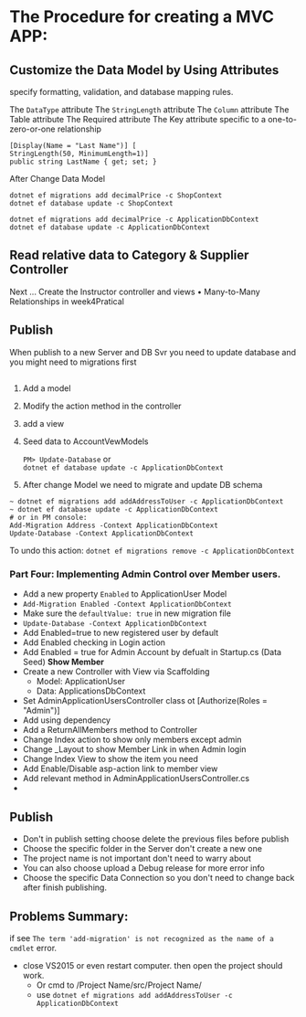 # **The Procedure for creating a MVC APP:**

## Customize the Data Model by Using Attributes
specify formatting, validation, and database mapping rules.

The `DataType` attribute
The `StringLength` attribute
The `Column` attribute
The Table attribute
The Required attribute
The Key attribute specific to a one-to-zero-or-one relationship
```
[Display(Name = "Last Name")] [
StringLength(50, MinimumLength=1)]
public string LastName { get; set; }
```


After Change Data Model
```
dotnet ef migrations add decimalPrice -c ShopContext
dotnet ef database update -c ShopContext

dotnet ef migrations add decimalPrice -c ApplicationDbContext
dotnet ef database update -c ApplicationDbContext
```

## Read relative data to Category & Supplier Controller
Next ... Create the Instructor controller and views
•	Many-to-Many Relationships in week4Pratical


## Publish
When publish to a new Server and DB Svr
you need to update database and you might need to migrations first






##
1. Add a model
2. Modify the action method in the controller
3. add a view
4. Seed data to AccountVewModels

    `PM> Update-Database` or  
    `dotnet ef database update -c ApplicationDbContext`

5. After change Model we need to migrate and update DB schema
```
~ dotnet ef migrations add addAddressToUser -c ApplicationDbContext
~ dotnet ef database update -c ApplicationDbContext
# or in PM console:
Add-Migration Address -Context ApplicationDbContext
Update-Database -Context ApplicationDbContext
```
To undo this action:
`dotnet ef migrations remove -c ApplicationDbContext`

### Part Four: Implementing Admin Control over Member users.
- Add a new property `Enabled` to ApplicationUser Model
- `Add-Migration Enabled -Context ApplicationDbContext`
- Make sure the `defaultValue: true` in new migration file
- `Update-Database -Context ApplicationDbContext`
- Add Enabled=true to new registered user by default
- Add Enabled checking in Login action
- Add Enabled = true for Admin Account by defualt in Startup.cs (Data Seed)
**Show Member**
- Create a new Controller with View via Scaffolding
    - Model: ApplicationUser
    - Data: ApplicationsDbContext
- Set AdminApplicationUsersController class ot [Authorize(Roles = "Admin")]
- Add using dependency
- Add a ReturnAllMembers method to Controller
- Change Index action to show only members except admin
- Change _Layout to show Member Link in when Admin login
- Change Index View to show the item you need
- Add Enable/Disable asp-action link to member view
- Add relevant method in AdminApplicationUsersController.cs
-

## Publish
- Don't in publish setting choose delete the previous files before publish
- Choose the specific folder in the Server don't create a new one
- The project name is not important don't need to warry about
- You can also choose upload a Debug release for more error info
- Choose the specific Data Connection so you don't need to change back after finish publishing.


## Problems Summary:
if see `The term 'add-migration' is not recognized as the name of a cmdlet` error.
- close VS2015 or even restart computer. then open the project should work.
    - Or cmd to /Project Name/src/Project Name/
    - use `dotnet ef migrations add addAddressToUser -c ApplicationDbContext`

